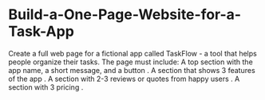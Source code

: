 # Build-a-One-Page-Website-for-a-Task-App
Create a full web page for a fictional app called TaskFlow - a tool that helps people organize their tasks. The page must include: A top section with the app name, a short message, and a button . A section that shows 3 features of the app . A section with 2-3 reviews or quotes from happy users . A section with 3 pricing .
